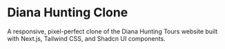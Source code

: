 # Diana Hunting Clone

A responsive, pixel-perfect clone of the Diana Hunting Tours website built with Next.js, Tailwind CSS, and Shadcn UI components.
